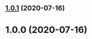 ## [1.0.1](https://github.com/kengoldfarb/log/compare/v1.0.0...v1.0.1) (2020-07-16)

# 1.0.0 (2020-07-16)
